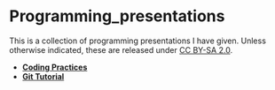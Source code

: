 # Programming_presentations

This is a collection of programming presentations I have given. Unless otherwise indicated, these are released under [CC BY-SA 2.0](https://creativecommons.org/licenses/by-sa/2.0/legalcode).

* **[Coding Practices](./coding_practices/Feb3PresentationWeb.pdf)**
* **[Git Tutorial](./git_tutorial/2016GitPresentation.pdf)**
